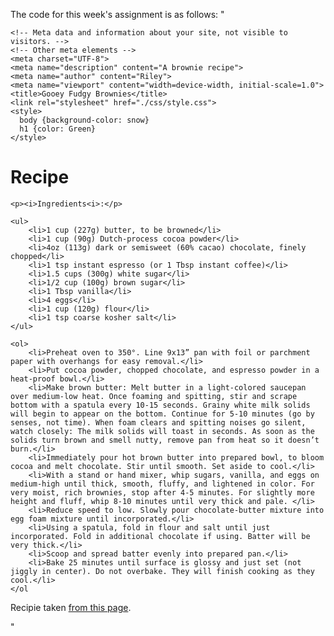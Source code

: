 The code for this week's assignment is as follows:
"<!DOCTYPE html>
<html lang="en">
  <head>
    
    <!-- Meta data and information about your site, not visible to visitors. -->
    <!-- Other meta elements -->
    <meta charset="UTF-8">
    <meta name="description" content="A brownie recipe">
    <meta name="author" content="Riley">
    <meta name="viewport" content="width=device-width, initial-scale=1.0">
    <title>Gooey Fudgy Brownies</title>
    <link rel="stylesheet" href="./css/style.css">
    <style>
      body {background-color: snow}
      h1 {color: Green}
    </style>
  </head>

  <body>
    <!-- Recipe goes here -->
    <h1>Recipe</h1>

    <p><i>Ingredients<i>:</p>

    <ul>
        <li>1 cup (227g) butter, to be browned</li>
        <li>1 cup (90g) Dutch-process cocoa powder</li>
        <li>4oz (113g) dark or semisweet (60% cacao) chocolate, finely chopped</li>
        <li>1 tsp instant espresso (or 1 Tbsp instant coffee)</li>
        <li>1.5 cups (300g) white sugar</li>
        <li>1/2 cup (100g) brown sugar</li>
        <li>1 Tbsp vanilla</li>
        <li>4 eggs</li>
        <li>1 cup (120g) flour</li>
        <li>1 tsp coarse kosher salt</li>
    </ul>

    <ol>
        <li>Preheat oven to 350°. Line 9x13” pan with foil or parchment paper with overhangs for easy removal.</li>
        <li>Put cocoa powder, chopped chocolate, and espresso powder in a heat-proof bowl.</li>
        <li>Make brown butter: Melt butter in a light-colored saucepan over medium-low heat. Once foaming and spitting, stir and scrape bottom with a spatula every 10-15 seconds. Grainy white milk solids will begin to appear on the bottom. Continue for 5-10 minutes (go by senses, not time). When foam clears and spitting noises go silent, watch closely: The milk solids will toast in seconds. As soon as the solids turn brown and smell nutty, remove pan from heat so it doesn’t burn.</li>
        <li>Immediately pour hot brown butter into prepared bowl, to bloom cocoa and melt chocolate. Stir until smooth. Set aside to cool.</li>
        <li>With a stand or hand mixer, whip sugars, vanilla, and eggs on medium-high until thick, smooth, fluffy, and lightened in color. For very moist, rich brownies, stop after 4-5 minutes. For slightly more height and fluff, whip 8-10 minutes until very thick and pale. </li>
        <li>Reduce speed to low. Slowly pour chocolate-butter mixture into egg foam mixture until incorporated.</li>
        <li>Using a spatula, fold in flour and salt until just incorporated. Fold in additional chocolate if using. Batter will be very thick.</li>
        <li>Scoop and spread batter evenly into prepared pan.</li>
        <li>Bake 25 minutes until surface is glossy and just set (not jiggly in center). Do not overbake. They will finish cooking as they cool.</li>
    </ol

    

<p>Recipie taken <a href="https://www.reddit.com/r/Baking/comments/1714o53/yesterday_i_asked_for_gooey_brownie_recipes_today/">from this page</a>.</p>


  </body>
</html>
"